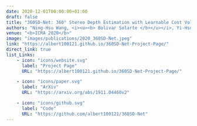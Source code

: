 ```yaml
---
date: 2020-12-01T00:00:00+01:00
draft: false
title: "360SD-Net: 360° Stereo Depth Estimation with Learnable Cost Volume"
authors: "Ning-Hsu Wang, <i><u><b> Bolivar Solarte </b></u></i>, Yi-Hsuan Tsai, Wei-Chen Chiu, Min Sun"
venue: "<b>ICRA 2020</b>"
image: "images/publications/2020_360SD-Net.jpeg"
link: "https://albert100121.github.io/360SD-Net-Project-Page/"
direct_link: true
list_Links:
    - icon: "icons/website.svg"
      label: "Project Page"
      URL: "https://albert100121.github.io/360SD-Net-Project-Page/"

    - icon: "icons/paper.svg"
      label: "ArXiv"
      URL: "https://arxiv.org/abs/1911.04460v2"

    - icon: "icons/github.svg"
      label: "Code"
      URL: "https://github.com/albert100121/360SD-Net"
---
```

